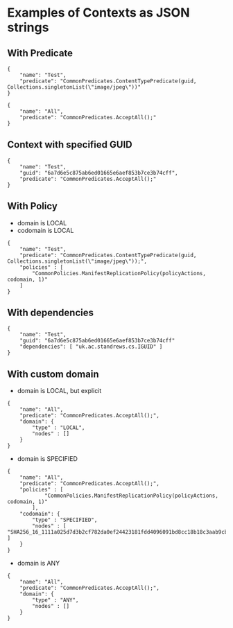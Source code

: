 # Examples of Contexts as JSON strings

## With Predicate

```
{
	"name": "Test",
	"predicate": "CommonPredicates.ContentTypePredicate(guid, Collections.singletonList(\"image/jpeg\"))"
}

```

```
{
    "name": "All",
    "predicate": "CommonPredicates.AcceptAll();"
}
```

## Context with specified GUID

```
{
	"name": "Test",
	"guid": "6a7d6e5c875ab6ed01665e6aef853b7ce3b74cff",
	"predicate": "CommonPredicates.AcceptAll();"
}
```

## With Policy

- domain is LOCAL
- codomain is LOCAL

```
{
	"name": "Test",
	"predicate": "CommonPredicates.ContentTypePredicate(guid, Collections.singletonList(\"image/jpeg\"));",
	"policies" : [
	    "CommonPolicies.ManifestReplicationPolicy(policyActions, codomain, 1)"
	]
}

```

## With dependencies

```
{
	"name": "Test",
	"guid": "6a7d6e5c875ab6ed01665e6aef853b7ce3b74cff"
	"dependencies": [ "uk.ac.standrews.cs.IGUID" ]
}
```



## With custom domain

- domain is LOCAL, but explicit

```
{
    "name": "All",
    "predicate": "CommonPredicates.AcceptAll();",
    "domain": {
        "type" : "LOCAL",
        "nodes" : []
    }
}
```

- domain is SPECIFIED

```
{
    "name": "All",
    "predicate": "CommonPredicates.AcceptAll();",
    "policies" : [
    	    "CommonPolicies.ManifestReplicationPolicy(policyActions, codomain, 1)"
    	],
    "codomain": {
        "type" : "SPECIFIED",
        "nodes" : [ "SHA256_16_1111a025d7d3b2cf782da0ef24423181fdd4096091bd8cc18b18c3aab9cb00a4" ]
    }
}
```

- domain is ANY

```
{
    "name": "All",
    "predicate": "CommonPredicates.AcceptAll();",
    "domain": {
        "type" : "ANY",
        "nodes" : []
    }
}
```